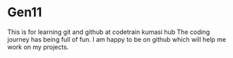 # Gen11
This is for learning git and github at codetrain kumasi hub
The coding journey has being full of fun. I am happy to be on github which will help me work on my projects.
